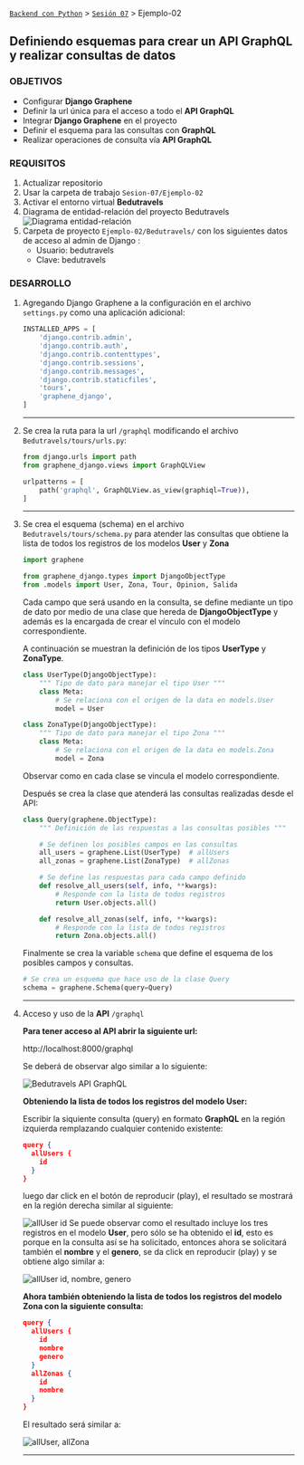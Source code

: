 [`Backend con Python`](../../Readme.md) > [`Sesión 07`](../Readme.md) > Ejemplo-02
## Definiendo esquemas para crear un API GraphQL y realizar consultas de datos

### OBJETIVOS
- Configurar __Django Graphene__
- Definir la url única para el acceso a todo el __API GraphQL__
- Integrar __Django Graphene__ en el proyecto
- Definir el esquema para las consultas con __GraphQL__
- Realizar operaciones de consulta vía __API GraphQL__

### REQUISITOS
1. Actualizar repositorio
1. Usar la carpeta de trabajo `Sesion-07/Ejemplo-02`
1. Activar el entorno virtual __Bedutravels__
1. Diagrama de entidad-relación del proyecto Bedutravels
   ![Diagrama entidad-relación](assets/bedutravels-modelo-er.png)
1. Carpeta de proyecto `Ejemplo-02/Bedutravels/` con los siguientes datos de acceso al admin de Django :
   - Usuario: bedutravels
   - Clave: bedutravels

### DESARROLLO
1. Agregando Django Graphene a la configuración en el archivo `settings.py` como una aplicación adicional:

   ```python
   INSTALLED_APPS = [
       'django.contrib.admin',
       'django.contrib.auth',
       'django.contrib.contenttypes',
       'django.contrib.sessions',
       'django.contrib.messages',
       'django.contrib.staticfiles',
       'tours',
       'graphene_django',
   ]
   ```
   ***

1. Se crea la ruta para la url `/graphql` modificando el archivo `Bedutravels/tours/urls.py`:

   ```python
   from django.urls import path
   from graphene_django.views import GraphQLView

   urlpatterns = [
       path('graphql', GraphQLView.as_view(graphiql=True)),
   ]
   ```
   ***

1. Se crea el esquema (schema) en el archivo `Bedutravels/tours/schema.py` para atender las consultas que obtiene la lista de todos los registros de los modelos __User__ y __Zona__

   ```python
   import graphene

   from graphene_django.types import DjangoObjectType
   from .models import User, Zona, Tour, Opinion, Salida
   ```
   Cada campo que será usando en la consulta, se define mediante un tipo de dato por medio de una clase que hereda de __DjangoObjectType__ y además es la encargada de crear el vínculo con el modelo correspondiente.

   A continuación se muestran la definición de los tipos __UserType__ y __ZonaType__.

   ```python
   class UserType(DjangoObjectType):
       """ Tipo de dato para manejar el tipo User """
       class Meta:
           # Se relaciona con el origen de la data en models.User
           model = User

   class ZonaType(DjangoObjectType):
       """ Tipo de dato para manejar el tipo Zona """
       class Meta:
           # Se relaciona con el origen de la data en models.Zona
           model = Zona
   ```
   Observar como en cada clase se vincula el modelo correspondiente.

   Después se crea la clase que atenderá las consultas realizadas desde el API:

   ```python
   class Query(graphene.ObjectType):
       """ Definición de las respuestas a las consultas posibles """

       # Se definen los posibles campos en las consultas
       all_users = graphene.List(UserType)  # allUsers
       all_zonas = graphene.List(ZonaType)  # allZonas

       # Se define las respuestas para cada campo definido
       def resolve_all_users(self, info, **kwargs):
           # Responde con la lista de todos registros
           return User.objects.all()

       def resolve_all_zonas(self, info, **kwargs):
           # Responde con la lista de todos registros
           return Zona.objects.all()
   ```

   Finalmente se crea la variable `schema` que define el esquema de los posibles campos y consultas.

   ```python
   # Se crea un esquema que hace uso de la clase Query
   schema = graphene.Schema(query=Query)   
   ```
   ***

1. Acceso y uso de la __API__ `/graphql`

   __Para tener acceso al API abrir la siguiente url:__

   http://localhost:8000/graphql

   Se deberá de observar algo similar a lo siguiente:

   ![Bedutravels API GraphQL](assets/api-graphql-01.png)

   __Obteniendo la lista de todos los registros del modelo User:__

   Escribir la siquiente consulta (query) en formato __GraphQL__ en la región izquierda remplazando cualquier contenido existente:

   ```json
   query {
     allUsers {
       id
     }
   }   
   ```
   luego dar click en el botón de reproducir (play), el resultado se mostrará en la región derecha similar al siguiente:

   ![allUser id](assets/api-graphql-02.png)
   Se puede observar como el resultado incluye los tres registros en el modelo __User__, pero sólo se ha obtenido el __id__, esto es porque en la consulta así se ha solicitado, entonces ahora se solicitará también el __nombre__ y el __genero__, se da click en reproducir (play) y se obtiene algo similar a:

   ![allUser id, nombre, genero](assets/api-graphql-03.png)

   __Ahora también obteniendo la lista de todos los registros del modelo Zona con la siguiente consulta:__

   ```json
   query {
     allUsers {
       id
       nombre
       genero
     }
     allZonas {
       id
       nombre
     }
   }
   ```
   El resultado será similar a:

   ![allUser, allZona](assets/api-graphql-04.png)
   ***
